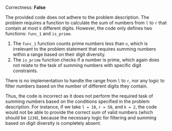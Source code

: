 Correctness: **False**

The provided code does not adhere to the problem description. The problem requires a function to calculate the sum of numbers from `l` to `r` that contain at most `k` different digits. However, the code only defines two functions: `func_1` and `is_prime`. 

1. The `func_1` function counts prime numbers less than `n`, which is irrelevant to the problem statement that requires summing numbers within a range based on their digit diversity.
2. The `is_prime` function checks if a number is prime, which again does not relate to the task of summing numbers with specific digit constraints.

There is no implementation to handle the range from `l` to `r`, nor any logic to filter numbers based on the number of different digits they contain. 

Thus, the code is incorrect as it does not perform the required task of summing numbers based on the conditions specified in the problem description. For instance, if we take `l = 10`, `r = 50`, and `k = 2`, the code would not be able to provide the correct sum of valid numbers (which should be `1230`), because the necessary logic for filtering and summing based on digit diversity is completely absent.